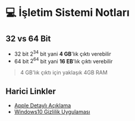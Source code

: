 # 💻 İşletim Sistemi Notları

## 32 vs 64 Bit

- 32 bit $2 ^ {34}$ bit yani **4 GB**'lık çıktı verebilir
- 64 bit $2 ^ {64}$ bit yani **16 EB**'lık çıktı verebilir

> 4 GB'lık çıktı için yaklaşık 4GB RAM

## Harici Linkler

- [Apple Detaylı Açıklama]
- [Windows10 Gizlilik Uygulaması]

[32 vs 64 bit]: https://www.youtube.com/watch?v=KgiMzKb8dD0
[apple detaylı açıklama]: https://www.quora.com/Why-cant-Windows-10-be-as-clean-and-organized-as-OSX-Yosemite
[windows10 gizlilik uygulaması]: https://www.makeuseof.com/tag/windows-10-manage-privacy/
